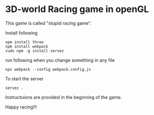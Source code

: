 # 3D-world Racing game in openGL

This game is called "stupid racing game".


Install following

```
npm install three
npm install webpack
sudo npm -g install servez
```

run following when you change something in any file

```
npx webpack --config webpack.config.js

```
To start the server

```
servez .
```

Instructuions are provided in the beginning of the game.

Happy racing!!!

